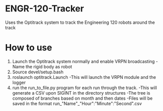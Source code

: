 # ENGR-120-Tracker
Uses the Optitrack system to track the Engineering 120 robots around the track

How to use
==========
1. Launch the Optitrack system normally and enable VRPN broadcasting
    -Name the rigid body as robot
2. Source devel/setup.bash
3. roslaunch optitrack.Launch
    -This will launch the VRPN module and the logger
4. run the run_to_file.py program for each run through the track.
    -This will generate a CSV upon SIGINT in the directory structures
    -The tree is composed of branches based on month and then dates
    -Files will be saved in the format run_"Name"_"Hour":"Minute":"Second".csv
